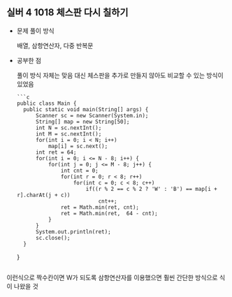 ## 실버 4 1018 체스판 다시 칠하기

- 문제 풀이 방식
  
  배열, 삼항연산자, 다중 반복문

- 공부한 점
  
  풀이 방식 자체는 맞음 대신 체스판을 추가로 만들지 않아도 비교할 수 있는 방식이 있었음

	  ```c
	  public class Main {
		public static void main(String[] args) {
			Scanner sc = new Scanner(System.in);
			String[] map = new String[50];
			int N = sc.nextInt();
			int M = sc.nextInt();
			for(int i = 0; i < N; i++)
				map[i] = sc.next();
			int ret = 64;
			for(int i = 0; i <= N - 8; i++) {
				for(int j = 0; j <= M - 8; j++) {
					int cnt = 0;
					for(int r = 0; r < 8; r++)
						for(int c = 0; c < 8; c++)
							if((r % 2 == c % 2 ? 'W' : 'B') == map[i + r].charAt(j + c))
								cnt++;
					ret = Math.min(ret, cnt);
					ret = Math.min(ret,  64 - cnt);
				}
			}
			System.out.println(ret);
			sc.close();
		}
	}
	
	```

이런식으로  짝수칸이면 W가 되도록 삼항연산자를 이용했으면 훨씬 간단한 방식으로 식이 나왔을 것
